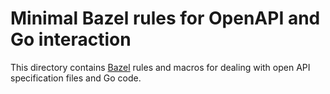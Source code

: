 # Minimal Bazel rules for OpenAPI and Go interaction

This directory contains [Bazel](bazel.build) rules and macros for dealing with open API
specification files and Go code.

